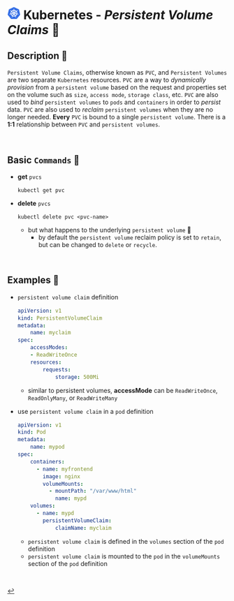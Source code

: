 
# <img src="../../00-resources/img/k8s.png" width="30px"> **Kubernetes** - ***Persistent Volume Claims*** 🚩

## **Description** 👀

`Persistent Volume Claims`, otherwise known as `PVC`, and `Persistent Volumes` are two separate `Kubernetes` resources. `PVC` are a way to *dynamically provision* from a `persistent volume` based on the request and properties set on the volume such as `size`, `access mode`, `storage class`, etc. `PVC` are also used to *bind* `persistent volumes` to `pods` and `containers` in order to *persist* data. `PVC` are also used to *reclaim* `persistent volumes` when they are no longer needed. **Every** `PVC` is bound to a single `persistent volume`. There is a **1:1** relationship between `PVC` and `persistent volumes`.

<!-- are a way to *request* a `persistent volume` from the `cluster`. `Persistent Volume Claims` are a resource that is independent of the `pod` lifecycle. This means that `Persistent Volume Claims` can be created, used, and destroyed independently of the `pod` lifecycle. -->

<br />

## **Basic** `Commands` 📝

* **get** `pvcs`

    ```shell
    kubectl get pvc
    ```

* **delete** `pvcs`

    ```shell
    kubectl delete pvc <pvc-name>
    ```

  * but what happens to the underlying `persistent volume` 🤔
    * by default the `persistent volume` reclaim policy is set to `retain`, but can be changed to `delete` or `recycle`.

<br />

## **Examples** 🧩

* `persistent volume claim` definition

    ```yaml
    apiVersion: v1
    kind: PersistentVolumeClaim
    metadata:
        name: myclaim
    spec:
        accessModes:
        - ReadWriteOnce
        resources:
            requests:
                storage: 500Mi
    ```

  * similar to persistent volumes, **accessMode** can be `ReadWriteOnce`, `ReadOnlyMany`, or `ReadWriteMany`

* use `persistent volume claim` in a `pod` definition

    ```yaml
    apiVersion: v1
    kind: Pod
    metadata:
        name: mypod
    spec:
        containers:
          - name: myfrontend
            image: nginx
            volumeMounts:
              - mountPath: "/var/www/html"
                name: mypd
        volumes:
          - name: mypd
            persistentVolumeClaim:
                claimName: myclaim
    ```

  * `persistent volume claim` is defined in the `volumes` section of the `pod` definition
  * `persistent volume claim` is mounted to the `pod` in the `volumeMounts` section of the `pod` definition

<br />

[↩️](../README.md)
